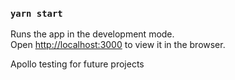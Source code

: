 
### `yarn start`

Runs the app in the development mode.<br />
Open [http://localhost:3000](http://localhost:3000) to view it in the browser.

Apollo testing for future projects 